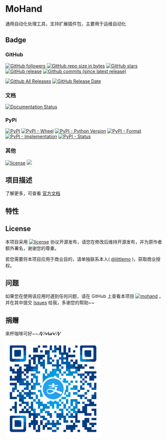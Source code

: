 # MoHand

通用自动化处理工具，支持扩展插件包，主要用于运维自动化

## Badge

### GitHub

[![GitHub followers](https://img.shields.io/github/followers/littlemo.svg?label=github%20follow)](https://github.com/littlemo)
[![GitHub repo size in bytes](https://img.shields.io/github/repo-size/littlemo/mohand.svg)](https://github.com/littlemo/mohand)
[![GitHub stars](https://img.shields.io/github/stars/littlemo/mohand.svg?label=github%20stars)](https://github.com/littlemo/mohand)
[![GitHub release](https://img.shields.io/github/release/littlemo/mohand.svg)](https://github.com/littlemo/mohand/releases)
[![Github commits (since latest release)](https://img.shields.io/github/commits-since/littlemo/mohand/latest.svg)](https://github.com/littlemo/mohand)

[![Github All Releases](https://img.shields.io/github/downloads/littlemo/mohand/total.svg)](https://github.com/littlemo/mohand/releases)
[![GitHub Release Date](https://img.shields.io/github/release-date/littlemo/mohand.svg)](https://github.com/littlemo/mohand/releases)

### 文档

[![Documentation Status](https://readthedocs.org/projects/mohand/badge/?version=latest)](http://mohand.readthedocs.io/zh_CN/latest/?badge=latest)

### PyPi

[![PyPI](https://img.shields.io/pypi/v/mohand.svg)](https://pypi.org/project/mohand/)
[![PyPI - Wheel](https://img.shields.io/pypi/wheel/mohand.svg)](https://pypi.org/project/mohand/)
[![PyPI - Python Version](https://img.shields.io/pypi/pyversions/mohand.svg)](https://pypi.org/project/mohand/)
[![PyPI - Format](https://img.shields.io/pypi/format/mohand.svg)](https://pypi.org/project/mohand/)
[![PyPI - Implementation](https://img.shields.io/pypi/implementation/mohand.svg)](https://pypi.org/project/mohand/)
[![PyPI - Status](https://img.shields.io/pypi/status/mohand.svg)](https://pypi.org/project/mohand/)

### 其他

[![license](https://img.shields.io/github/license/littlemo/mohand.svg)](https://github.com/littlemo/mohand)
[![](https://img.shields.io/badge/bitcoin-donate-green.svg)](https://keybase.io/littlemo)

## 项目描述

了解更多，可查看 [官方文档](http://mohand.rtfd.io)

## 特性


## License

本项目采用 [![license](https://img.shields.io/github/license/littlemo/mohand.svg)](https://github.com/littlemo/mohand) 协议开源发布，请您在修改后维持开源发布，并为原作者额外署名，谢谢您的尊重。

若您需要将本项目应用于商业目的，请单独联系本人( [@littlemo](https://github.com/littlemo) )，获取商业授权。

## 问题

如果您在使用该应用时遇到任何问题，请在 GitHub 上查看本项目 [![mohand](https://img.shields.io/badge/Repo-MoHand-brightgreen.svg)](https://github.com/littlemo/mohand) ，并在其中提交 [Issues](https://github.com/littlemo/mohand/issues) 给我，多谢您的帮助~~

## 捐赠

来杯咖啡可好~~ **⁄(⁄ ⁄•⁄ω⁄•⁄ ⁄)⁄**

![支付宝](https://github.com/littlemo/moear/blob/master/docs/source/intro/images/donate/alipay.png "来杯咖啡可好~")
